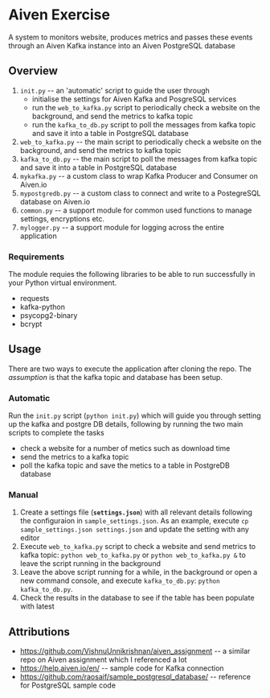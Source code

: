 # Aiven Exercise
A system to  monitors website, produces metrics and passes these events through an Aiven Kafka instance into an Aiven PostgreSQL database

## Overview
1. `init.py` -- an 'automatic' script to guide the user through
    - initialise the settings for Aiven Kafka and PosgreSQL services
    - run the `web_to_kafka.py` script to periodically check a website on the background, and send the metrics to kafka topic
    - run the `kafka_to_db.py` script to poll the messages from kafka topic and save it into a table in PostgreSQL database
2. `web_to_kafka.py` -- the main script to periodically check a website on the background, and send the metrics to kafka topic
3. `kafka_to_db.py` -- the main script to poll the messages from kafka topic and save it into a table in PostgreSQL database
4. `mykafka.py` -- a custom class to wrap Kafka Producer and Consumer on Aiven.io
5. `mypostgredb.py` -- a custom class to connect and write to a PostegreSQL database on Aiven.io
6. `common.py` -- a support module for common used functions to manage settings, encryptions etc.
7. `mylogger.py` -- a support module for logging across the entire application

### Requirements
The module requies the following libraries to be able to run successfully in your Python virtual environment.
- requests
- kafka-python
- psycopg2-binary
- bcrypt

## Usage
There are two ways to execute the application after cloning the repo. The _assumption_ is that the kafka topic and database has been setup.

### Automatic
Run the `init.py` script (`python init.py`) which will guide you through setting up the kafka and postgre DB details, following by running the two main scripts to complete the tasks
- check a website for a number of metics such as download time
- send the metrics to a kafka topic
- poll the kafka topic and save the metics to a table in PostgreDB database

### Manual
1. Create a settings file (**`settings.json`**) with all relevant details following the configuraion in `sample_settings.json`. As an example, execute `cp sample_settings.json settings.json` and update the setting with any editor
2. Execute `web_to_kafka.py` script to check a website and send metrics to kafka topic: `python web_to_kafka.py` or `python web_to_kafka.py &` to leave the script running in the background
3. Leave the above script running for a while, in the background or open a new command console, and execute `kafka_to_db.py`: `python kafka_to_db.py`.
4. Check the results in the database to see if the table has been populate with latest 



## Attributions
- https://github.com/VishnuUnnikrishnan/aiven_assignment -- a similar repo on Aiven assignment which I referenced a lot
- https://help.aiven.io/en/ -- sample code for Kafka connection
- https://github.com/raosaif/sample_postgresql_database/ -- reference for PostgreSQL sample code



